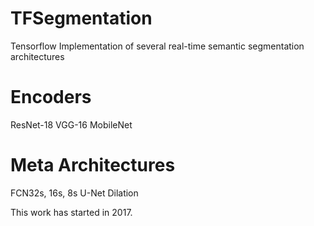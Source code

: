 # TFSegmentation
Tensorflow Implementation of several real-time semantic segmentation architectures

# Encoders
ResNet-18
VGG-16
MobileNet

# Meta Architectures
FCN32s, 16s, 8s
U-Net
Dilation

This work has started in 2017.
